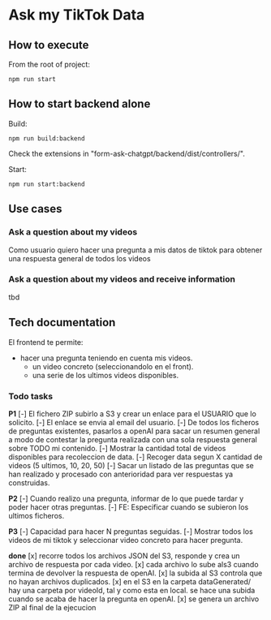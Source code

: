 # Ask my TikTok Data

## How to execute

From the root of project:
```
npm run start
```

## How to start backend alone

Build:
```
npm run build:backend
```

Check the extensions in "form-ask-chatgpt/backend/dist/controllers/".

Start:
```
npm run start:backend
```

## Use cases

### Ask a question about my videos
Como usuario 
quiero hacer una pregunta a mis datos de tiktok
para obtener una respuesta general de todos los videos

### Ask a question about my videos and receive information
tbd

## Tech documentation

El frontend te permite:
- hacer una pregunta teniendo en cuenta mis videos.
    - un video concreto (seleccionandolo en el front).
    - una serie de los ultimos videos disponibles.
    

### Todo tasks

**P1**
[-] El fichero ZIP subirlo a S3 y crear un enlace para el USUARIO que lo solicito.
[-] El enlace se envia al email del usuario.
[-] De todos los ficheros de preguntas existentes, pasarlos a openAI para sacar un resumen general a modo de contestar
    la pregunta realizada con una sola respuesta general sobre TODO mi contenido.
[-] Mostrar la cantidad total de videos disponibles para recoleccion de data.
[-] Recoger data segun X cantidad de videos (5 ultimos, 10, 20, 50)
[-] Sacar un listado de las preguntas que se han realizado y procesado con anterioridad para ver respuestas ya construidas.


**P2**
[-] Cuando realizo una pregunta, informar de lo que puede tardar y poder hacer otras preguntas.
[-] FE: Especificar cuando se subieron los ultimos ficheros.

**P3**
[-] Capacidad para hacer N preguntas seguidas.
[-] Mostrar todos los videos de mi tiktok y seleccionar video concreto para hacer pregunta.

**done**
[x] recorre todos los archivos JSON del S3, responde y crea un archivo de respuesta por cada video.
[x] cada archivo lo sube als3 cuando termina de devolver la respuesta de openAI.
[x] la subida al S3 controla que no hayan archivos duplicados.
[x] en el S3 en la carpeta dataGenerated/ hay una carpeta por videoId, tal y como esta en local. se hace una subida cuando se acaba de hacer la pregunta en openAI.
[x] se genera un archivo ZIP al final de la ejecucion
